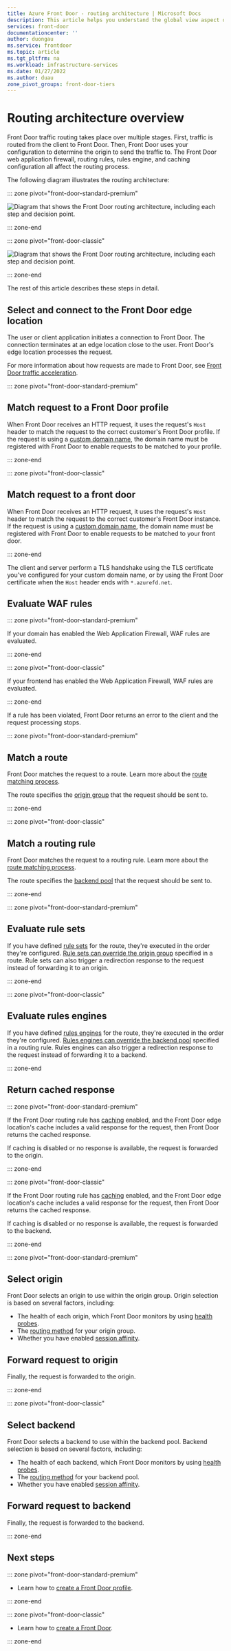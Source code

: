 ```yaml
---
title: Azure Front Door - routing architecture | Microsoft Docs
description: This article helps you understand the global view aspect of Front Door's architecture.
services: front-door
documentationcenter: ''
author: duongau
ms.service: frontdoor
ms.topic: article
ms.tgt_pltfrm: na
ms.workload: infrastructure-services
ms.date: 01/27/2022
ms.author: duau
zone_pivot_groups: front-door-tiers
---
```


# Routing architecture overview

Front Door traffic routing takes place over multiple stages. First, traffic is routed from the client to Front Door. Then, Front Door uses your configuration to determine the origin to send the traffic to. The Front Door web application firewall, routing rules, rules engine, and caching configuration all affect the routing process.

The following diagram illustrates the routing architecture:

::: zone pivot="front-door-standard-premium"

![Diagram that shows the Front Door routing architecture, including each step and decision point.](media/front-door-routing-architecture/routing-process-standard-premium.png)

::: zone-end

::: zone pivot="front-door-classic"

![Diagram that shows the Front Door routing architecture, including each step and decision point.](media/front-door-routing-architecture/routing-process-classic.png)

::: zone-end

The rest of this article describes these steps in detail.

## Select and connect to the Front Door edge location

The user or client application initiates a connection to Front Door. The connection terminates at an edge location close to the user. Front Door's edge location processes the request.

For more information about how requests are made to Front Door, see [Front Door traffic acceleration](front-door-traffic-acceleration.md).

::: zone pivot="front-door-standard-premium"

## Match request to a Front Door profile

When Front Door receives an HTTP request, it uses the request's `Host` header to match the request to the correct customer's Front Door profile. If the request is using a [custom domain name](standard-premium/how-to-add-custom-domain.md), the domain name must be registered with Front Door to enable requests to be matched to your profile.

::: zone-end

::: zone pivot="front-door-classic"

## Match request to a front door

When Front Door receives an HTTP request, it uses the request's `Host` header to match the request to the correct customer's Front Door instance. If the request is using a [custom domain name](front-door-custom-domain.md), the domain name must be registered with Front Door to enable requests to be matched to your front door.

::: zone-end

The client and server perform a TLS handshake using the TLS certificate you've configured for your custom domain name, or by using the Front Door certificate when the `Host` header ends with `*.azurefd.net`.

## Evaluate WAF rules

::: zone pivot="front-door-standard-premium"

If your domain has enabled the Web Application Firewall, WAF rules are evaluated.

::: zone-end

::: zone pivot="front-door-classic"

If your frontend has enabled the Web Application Firewall, WAF rules are evaluated.

::: zone-end

If a rule has been violated, Front Door returns an error to the client and the request processing stops.

::: zone pivot="front-door-standard-premium"

## Match a route

Front Door matches the request to a route. Learn more about the [route matching process](front-door-route-matching.md).

The route specifies the [origin group](standard-premium/concept-origin.md) that the request should be sent to.

::: zone-end

::: zone pivot="front-door-classic"

## Match a routing rule

Front Door matches the request to a routing rule. Learn more about the [route matching process](front-door-route-matching.md).

The route specifies the [backend pool](front-door-backend-pool.md) that the request should be sent to.

::: zone-end

::: zone pivot="front-door-standard-premium"

## Evaluate rule sets

If you have defined [rule sets](standard-premium/concept-rule-set.md) for the route, they're executed in the order they're configured. [Rule sets can override the origin group](front-door-rules-engine-actions.md#origin-group-override) specified in a route. Rule sets can also trigger a redirection response to the request instead of forwarding it to an origin.

::: zone-end

::: zone pivot="front-door-classic"

## Evaluate rules engines

If you have defined [rules engines](front-door-rules-engine.md) for the route, they're executed in the order they're configured. [Rules engines can override the backend pool](front-door-rules-engine-actions.md#route-configuration-overrides) specified in a routing rule. Rules engines can also trigger a redirection response to the request instead of forwarding it to a backend.

::: zone-end

## Return cached response

::: zone pivot="front-door-standard-premium"

If the Front Door routing rule has [caching](standard-premium/concept-caching.md) enabled, and the Front Door edge location's cache includes a valid response for the request, then Front Door returns the cached response.

If caching is disabled or no response is available, the request is forwarded to the origin.

::: zone-end

::: zone pivot="front-door-classic"

If the Front Door routing rule has [caching](front-door-caching.md) enabled, and the Front Door edge location's cache includes a valid response for the request, then Front Door returns the cached response.

If caching is disabled or no response is available, the request is forwarded to the backend.

::: zone-end

::: zone pivot="front-door-standard-premium"

## Select origin

Front Door selects an origin to use within the origin group. Origin selection is based on several factors, including:

- The health of each origin, which Front Door monitors by using [health probes](front-door-health-probes.md).
- The [routing method](front-door-routing-methods.md) for your origin group.
- Whether you have enabled [session affinity](front-door-routing-methods.md#affinity).

## Forward request to origin

Finally, the request is forwarded to the origin.

::: zone-end

::: zone pivot="front-door-classic"

## Select backend

Front Door selects a backend to use within the backend pool. Backend selection is based on several factors, including:

- The health of each backend, which Front Door monitors by using [health probes](front-door-health-probes.md).
- The [routing method](front-door-routing-methods.md) for your backend pool.
- Whether you have enabled [session affinity](front-door-routing-methods.md#affinity).

## Forward request to backend

Finally, the request is forwarded to the backend.

::: zone-end

## Next steps

::: zone pivot="front-door-standard-premium"

- Learn how to [create a Front Door profile](standard-premium/create-front-door-portal.md).

::: zone-end

::: zone pivot="front-door-classic"

- Learn how to [create a Front Door](quickstart-create-front-door.md).

::: zone-end
